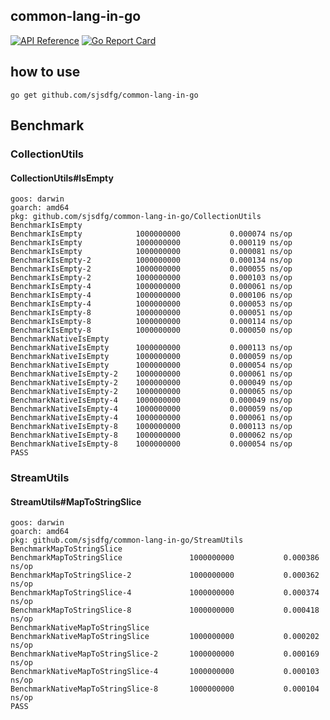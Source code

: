 ## common-lang-in-go

[![API Reference](
https://camo.githubusercontent.com/915b7be44ada53c290eb157634330494ebe3e30a/68747470733a2f2f676f646f632e6f72672f6769746875622e636f6d2f676f6c616e672f6764646f3f7374617475732e737667
)](https://pkg.go.dev/github.com/sjsdfg/common-lang-in-go)
[![Go Report Card](https://goreportcard.com/badge/github.com/ethereum/go-ethereum)](https://goreportcard.com/report/github.com/sjsdfg/common-lang-in-go)

## how to use

```shell script
go get github.com/sjsdfg/common-lang-in-go
```

## Benchmark

### CollectionUtils

#### CollectionUtils#IsEmpty
```shell script
goos: darwin
goarch: amd64
pkg: github.com/sjsdfg/common-lang-in-go/CollectionUtils
BenchmarkIsEmpty
BenchmarkIsEmpty           	1000000000	         0.000074 ns/op
BenchmarkIsEmpty           	1000000000	         0.000119 ns/op
BenchmarkIsEmpty           	1000000000	         0.000081 ns/op
BenchmarkIsEmpty-2         	1000000000	         0.000134 ns/op
BenchmarkIsEmpty-2         	1000000000	         0.000055 ns/op
BenchmarkIsEmpty-2         	1000000000	         0.000103 ns/op
BenchmarkIsEmpty-4         	1000000000	         0.000061 ns/op
BenchmarkIsEmpty-4         	1000000000	         0.000106 ns/op
BenchmarkIsEmpty-4         	1000000000	         0.000053 ns/op
BenchmarkIsEmpty-8         	1000000000	         0.000051 ns/op
BenchmarkIsEmpty-8         	1000000000	         0.000114 ns/op
BenchmarkIsEmpty-8         	1000000000	         0.000050 ns/op
BenchmarkNativeIsEmpty
BenchmarkNativeIsEmpty     	1000000000	         0.000113 ns/op
BenchmarkNativeIsEmpty     	1000000000	         0.000059 ns/op
BenchmarkNativeIsEmpty     	1000000000	         0.000054 ns/op
BenchmarkNativeIsEmpty-2   	1000000000	         0.000061 ns/op
BenchmarkNativeIsEmpty-2   	1000000000	         0.000049 ns/op
BenchmarkNativeIsEmpty-2   	1000000000	         0.000065 ns/op
BenchmarkNativeIsEmpty-4   	1000000000	         0.000049 ns/op
BenchmarkNativeIsEmpty-4   	1000000000	         0.000059 ns/op
BenchmarkNativeIsEmpty-4   	1000000000	         0.000061 ns/op
BenchmarkNativeIsEmpty-8   	1000000000	         0.000113 ns/op
BenchmarkNativeIsEmpty-8   	1000000000	         0.000062 ns/op
BenchmarkNativeIsEmpty-8   	1000000000	         0.000054 ns/op
PASS
```

### StreamUtils

#### StreamUtils#MapToStringSlice

```shell script
goos: darwin
goarch: amd64
pkg: github.com/sjsdfg/common-lang-in-go/StreamUtils
BenchmarkMapToStringSlice
BenchmarkMapToStringSlice           	1000000000	         0.000386 ns/op
BenchmarkMapToStringSlice-2         	1000000000	         0.000362 ns/op
BenchmarkMapToStringSlice-4         	1000000000	         0.000374 ns/op
BenchmarkMapToStringSlice-8         	1000000000	         0.000418 ns/op
BenchmarkNativeMapToStringSlice
BenchmarkNativeMapToStringSlice     	1000000000	         0.000202 ns/op
BenchmarkNativeMapToStringSlice-2   	1000000000	         0.000169 ns/op
BenchmarkNativeMapToStringSlice-4   	1000000000	         0.000103 ns/op
BenchmarkNativeMapToStringSlice-8   	1000000000	         0.000104 ns/op
PASS
```